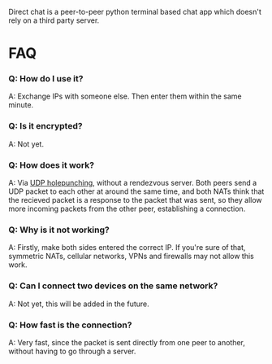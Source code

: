 Direct chat is a peer-to-peer python terminal based chat app which doesn't rely on a third party server.

# FAQ
### Q: How do I use it?

A: Exchange IPs with someone else. Then enter them within the same minute.


### Q: Is it encrypted?

A: Not yet.


### Q: How does it work?

A: Via [UDP holepunching](https://en.wikipedia.org/wiki/UDP_hole_punching), without a rendezvous server. Both peers send a UDP packet to each other at around the same time, and both NATs think that the recieved packet is a response to the packet that was sent, so they allow more incoming packets from the other peer, establishing a connection.


### Q: Why is it not working?

A: Firstly, make both sides entered the correct IP. If you're sure of that, symmetric NATs, cellular networks, VPNs and firewalls may not allow this work.

### Q: Can I connect two devices on the same network?

A: Not yet, this will be added in the future.

### Q: How fast is the connection?

A: Very fast, since the packet is sent directly from one peer to another, without having to go through a server.